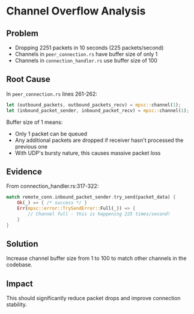 # Channel Overflow Analysis

## Problem
- Dropping 2251 packets in 10 seconds (225 packets/second)
- Channels in `peer_connection.rs` have buffer size of only 1
- Channels in `connection_handler.rs` use buffer size of 100

## Root Cause
In `peer_connection.rs` lines 261-262:
```rust
let (outbound_packets, outbound_packets_recv) = mpsc::channel(1);
let (inbound_packet_sender, inbound_packet_recv) = mpsc::channel(1);
```

Buffer size of 1 means:
- Only 1 packet can be queued
- Any additional packets are dropped if receiver hasn't processed the previous one
- With UDP's bursty nature, this causes massive packet loss

## Evidence
From connection_handler.rs:317-322:
```rust
match remote_conn.inbound_packet_sender.try_send(packet_data) {
    Ok(_) => { /* success */ }
    Err(mpsc::error::TrySendError::Full(_)) => {
        // Channel full - this is happening 225 times/second!
    }
}
```

## Solution
Increase channel buffer size from 1 to 100 to match other channels in the codebase.

## Impact
This should significantly reduce packet drops and improve connection stability.